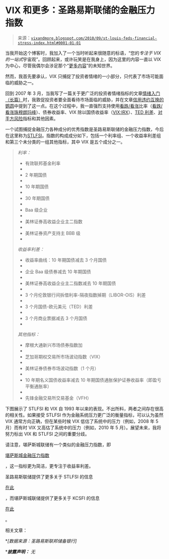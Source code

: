 <!--yml

category: 未分类

date: 2024-05-18 17:02:26

-->

# VIX 和更多：圣路易斯联储的金融压力指数

> 来源：[`vixandmore.blogspot.com/2010/09/st-louis-feds-financial-stress-index.html#0001-01-01`](http://vixandmore.blogspot.com/2010/09/st-louis-feds-financial-stress-index.html#0001-01-01)

当我开始这个博客时，我加入了一个当时听起来很随意的标语，“您的*专注于 VIX 的一站式*宇宙观”。回顾起来，或许玩笑是在我身上，因为这里的内容一直以 VIX 为中心，尽管我偶尔会涉足那个“[更多内容](http://vixandmore.blogspot.com/search/label/and%20More)”的未知世界。

然而，我首先要承认，VIX 只捕捉了投资者情绪的一小部分，只代表了市场可能面临的威胁之一。

回到 2007 年 3 月，当我写了一篇关于更广泛的投资者情绪指标的文章[情绪入门（长篇）](http://vixandmore.blogspot.com/2007/03/sentiment-primer-long.html)时，我敦促投资者要全面看待市场面临的威胁，并在文章[信用违约互换的鹦鹉](http://vixandmore.blogspot.com/2007/03/credit-default-swap-canary.html)中提到了这一点。在这个过程中，我一直强烈支持使用[看跌/看涨](http://vixandmore.blogspot.com/search/label/put%20to%20call)比率（[看跌/看涨珠穆朗玛峰](http://vixandmore.blogspot.com/2008/03/put-to-call-everest.html)）、债券收益率、VIX 除以国债收益率（[VIX:IRX](http://vixandmore.blogspot.com/search/label/VIX%3AIRX)）、[TED 利差](http://vixandmore.blogspot.com/search/label/TED%20spread)、[对手方风险](http://vixandmore.blogspot.com/search/label/counterparty%20risk)指标和其他因素。

一个试图捕捉金融压力各种成分的优秀指数是圣路易斯联储的金融压力指数，今后在这里称为[STLFSI](http://vixandmore.blogspot.com/search/label/STLFSI)。指数的构成成分如下，包括一个利率组、一个收益率利差组和第三个未分类的一组其他指标，其中 VIX 是五个成分之一。

> *利率：*
> 
> +   有效联邦基金利率
> +   
> +   2 年期国债
> +   
> +   10 年期国债
> +   
> +   30 年期国债
> +   
> +   Baa 级企业
> +   
> +   美林证券高收益企业主二指数
> +   
> +   美林证券资产支持主 BBB 级
> +   
> *收益率利差：*
> 
> +   收益率曲线：10 年期国债减去 3 个月国债
> +   
> +   企业 Baa 级债券减去 10 年期国债
> +   
> +   美林证券高收益企业主二指数减去 10 年期国债
> +   
> +   3 个月伦敦银行间拆借利率-隔夜指数掉期（LIBOR-OIS）利差
> +   
> +   3 个月国债-欧元美元（TED）利差
> +   
> +   3 个月商业票据减去 3 个月国债
> +   
> *其他指标：*
> 
> +   摩根大通新兴市场债券指数加
> +   
> +   芝加哥期权交易所市场波动指数（VIX）
> +   
> +   美林证券债券市场波动指数（1 个月）
> +   
> +   10 年期名义国债收益率减去 10 年期国债通胀保护证券收益率（即盈亏平衡通胀率）
> +   
> +   先锋金融交易所交易基金（VFH）

下图展示了 STLFSI 和 VIX 自 1993 年以来的表现。不出所料，两者之间存在很高的相关性。如果接受 STLFSI 作为金融系统压力更广泛的衡量指标，可以认为虽然 VIX 通常方向正确，但在某些时候 VIX 低估了系统中的压力（例如，2008 年 5 月）而有时 VIX 又高估了系统中的压力（例如，2010 年 5 月）。展望未来，我将努力标出 VIX 和 STLFSI 之间的重要分歧。

请注意，堪萨斯城联储有一个类似的金融压力指数，即

[堪萨斯城金融压力指数](http://vixandmore.blogspot.com/search/label/KCFSI)

，这一指标更为简洁，更专注于收益率利差。

圣路易斯联储提供了更多关于 STLFSI 的信息

[在此](http://research.stlouisfed.org/publications/net/NETJan2010Appendix.pdf)

，而堪萨斯城联储提供了更多关于 KCSFI 的信息

[在此](http://www.kansascityfed.org/research/indicatorsdata/kcfsi/)

。

相关文章：

**[数据来源：圣路易斯联邦储备银行]*

****披露声明：*** *无*
